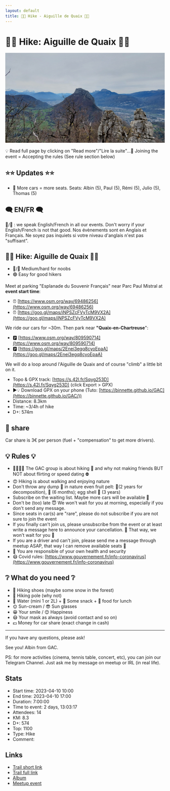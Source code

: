 ```yaml
---
layout: default
title: 🥾🔵 Hike - Aiguille de Quaix 🔺🌷
---
```


# 🥾🔵 Hike: Aiguille de Quaix 🔺🌷

![2023-04-10](../img/orig/2023-04-10.jpg)

💡 Read full page by clicking on "Read more"/"Lire la suite"...💜
Joining the event = Accepting the rules (See rule section below)

##  ⭐⭐ Updates ⭐⭐ 

* 📅 More cars = more seats. Seats: Albin (5), Paul (5), Rémi (5), Julio (5), Thomas (5)

##  🗨️ EN/FR 🗨️ 
🦅/🐓 : we speak English/French in all our events. Don't worry if your English/French is not that good. Nos évènements sont en Anglais et Français. Ne soyez pas inquiets si votre niveau d'anglais n'est pas "suffisant".

##  🥾🔵 Hike: Aiguille de Quaix 🔺🌷 

* 🔵/🔴 Medium/hard for noobs
* 🟢 Easy for good hikers

Meet at parking "Esplanade du Souvenir Français" near Parc Paul Mistral at **event start time**:

* ⏰ [https://www.osm.org/way/69486256](https://www.osm.org/way/69486256)
* ⏰ [https://goo.gl/maps/iNPSZcFVyTcM9VX2A](https://goo.gl/maps/iNPSZcFVyTcM9VX2A)

We ride our cars for \~30m. Then park near **"Quaix-en-Chartreuse**":

* 🅿️ [https://www.osm.org/way/809590714](https://www.osm.org/way/809590714)
* 🅿️ [https://goo.gl/maps/2Enei3egq8cyoEpaA](https://goo.gl/maps/2Enei3egq8cyoEpaA)

We will do a loop around l'Aiguille de Quaix and of course "climb" a little bit on it.

* Topo & GPX track: [https://s.42l.fr/Sqyg253D](https://s.42l.fr/Sqyg253D) (click Export > GPX)
* ▶💡 Download GPX on your phone (Tuto: [https://binnette.github.io/GAC](https://binnette.github.io/GAC/))
* Distance: 8.3km
* Time: \~3/4h of hike
* D+: 574m

##  🚗 share 
Car share is 3€ per person (fuel + "compensation" to get more drivers).

##  💡 Rules 💡 

* 🚶‍♀️🚶‍♂️ The GAC group is about hiking 🥾 and why not making friends BUT NOT about flirting or speed dating ⛔
* 😍 Hiking is about walking and enjoying nature
* Don't throw any dump 🚮 in nature even fruit pelt: 🍌(2 years for decomposition), 🍊 (6 months); egg shell 🥚 (3 years)
* Subscribe on the waiting list. Maybe more cars will be available 🚗
* Don't be (too) late 😇 We won't wait for you at morning, especially if you don't send any message.
* Since seats in car(s) are "rare", please do not subscribe if you are not sure to join the event
* If you finally can't join us, please unsubscribe from the event or at least write a message here to announce your cancellation. 💜 That way, we won't wait for you 💜
* If you are a driver and can't join, please send me a message through meetup ASAP, that way I can remove available seats 🚗
* 💟 You are responsible of your own health and security
* 😷 Covid rules: [https://www.gouvernement.fr/info-coronavirus](https://www.gouvernement.fr/info-coronavirus)

##  ❔ What do you need ❔ 

* 🥾 Hiking shoes (maybe some snow in the forest)
* 🥢 Hiking pole (why not)
* 🧃 Water (mini 1 or 2L) + 🍫 Some snack + 🥗 food for lunch
* 🌞 Sun-cream / 😎 Sun glasses
* 😁 Your smile / 😊 Happiness
* 😷 Your mask as always (avoid contact and so on)
* 💵 Money for car share (exact change in cash)

***

If you have any questions, please ask!

See you! Albin from GAC.

PS: for more activities (cinema, tennis table, concert, etc), you can join our Telegram Channel. Just ask me by message on meetup or IRL (in real life).

## Stats

- Start time: 2023-04-10 10:00
- End time: 2023-04-10 17:00
- Duration: 7:00:00
- Time to event: 2 days, 13:03:17
- Attendees: 14
- KM: 8.3
- D+: 574
- Top: 1100
- Type: Hike
- Comment: 

## Links

- [Trail short link](https://s.42l.fr/Sqyg253D)
- [Trail full link]()
- [Album](https://binnette.github.io/GacImg2023/2023-04-10-🥾🔵-Hike-Aiguille-de-Quaix-🔺🌷.html)
- [Meetup event](https://www.meetup.com/grenoble-adventure-club-english-french/events/292753529/)
